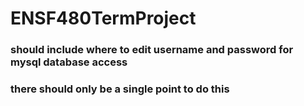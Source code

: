 # ENSF480TermProject

### should include where to edit username and password for mysql database access
### there should only be a single point to do this